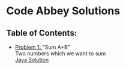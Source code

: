 # Code Abbey Solutions

<h2> Table of Contents: </h2>

<p>
  <ul>
    <li> <a href= http://www.codeabbey.com/index/task_view/sum-of-two target="_blank" > Problem 1: </a> "Sum A+B" <br>
          Two numbers which we want to sum <br>
         <a href= https://github.com/meganroche/CodeAbbeySolutions/Java/sum_a_b.java target="_blank" > Java Solution </a></li>
    
  </ul>
 </p>

